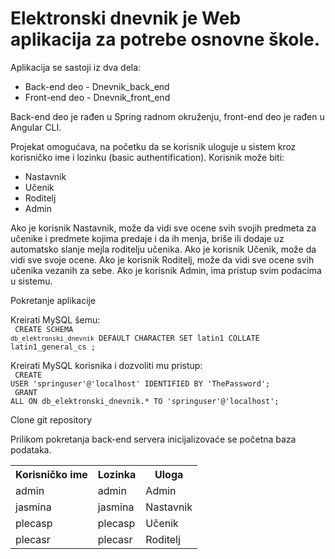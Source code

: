 # Elektronski dnevnik je Web aplikacija za potrebe osnovne škole.

Aplikacija se sastoji iz dva dela:
  * Back-end deo - Dnevnik_back_end
  * Front-end deo - Dnevnik_front_end
  
Back-end deo je rađen u Spring radnom okruženju, front-end deo je rađen u Angular CLI.

Projekat omogućava, na početku da se korisnik uloguje u sistem kroz korisničko ime i lozinku (basic authentification).
Korisnik može biti:
  - Nastavnik
  - Učenik
  - Roditelj
  - Admin
  
Ako je korisnik Nastavnik, može da vidi sve ocene svih svojih predmeta za učenike i predmete kojima predaje i da ih menja, briše ili dodaje uz automatsko slanje mejla roditelju učenika.
Ako je korisnik Učenik, može da vidi sve svoje ocene.
Ako je korisnik Roditelj, može da vidi sve ocene svih učenika vezanih za sebe.
Ako je korisnik Admin, ima pristup svim podacima u sistemu.

Pokretanje aplikacije

Kreirati MySQL šemu:
  </br>
  <code> 
    CREATE SCHEMA `db_elektronski_dnevnik` DEFAULT CHARACTER SET latin1 COLLATE latin1_general_cs ;
  </code>

Kreirati MySQL korisnika i dozvoliti mu pristup:
  </br>
  <code> 
    CREATE USER 'springuser'@'localhost' IDENTIFIED BY 'ThePassword';
  </br>
    GRANT ALL ON db_elektronski_dnevnik.* TO 'springuser'@'localhost';
  </code>

Clone git repository

Prilikom pokretanja back-end servera inicijalizovaće se početna baza podataka.

<table class="tg">
  <tr>
    <th class="tg-0pky">Korisničko ime</th>
    <th class="tg-0pky">Lozinka</th>
    <th class="tg-0pky">Uloga</th>
  </tr>
   <tr>
    <td class="tg-0pky">admin
    <td class="tg-0pky">admin
    <td class="tg-0pky">Admin
  </tr>
  <tr>
    <td class="tg-0pky">jasmina
    <td class="tg-0pky">jasmina
    <td class="tg-0pky">Nastavnik
  </tr>
  <tr>
    <td class="tg-0pky">plecasp
    <td class="tg-0pky">plecasp
    <td class="tg-0pky">Učenik
  </tr>
  <tr>
    <td class="tg-0pky">plecasr
    <td class="tg-0pky">plecasr
    <td class="tg-0pky">Roditelj
  </tr>


